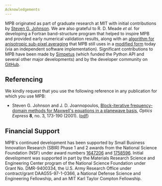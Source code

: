 ```yaml
---
Acknowledgements
---
```


MPB originated as part of graduate research at MIT with initial contributions by [Steven G. Johnson](http://math.mit.edu/~stevenj/).  We are also grateful to R. D. Meade *et al.* for developing a Fortran band-structure program that helped to inspire MPB and provided early numerical validation results, along with an [algorithm for anisotropic sub-pixel averaging](http://link.aps.org/abstract/PRB/v48/p8434) that MPB still uses in a [modified form](http://doi.org/10.1103/PhysRevE.77.036611) today (via an independent software implementation).  Significant contributions to MPB have been made by [Simpetus](http://www.simpetus.com) (which funded the Python API and several other major developments) and by the developer community on [GitHub](https://github.com/NanoComp/mpb).

Referencing
-----------

We kindly request that you use the following reference in any publication for which you use MPB:

- Steven G. Johnson and J. D. Joannopoulos, [Block-iterative frequency-domain methods for Maxwell's equations in a planewave basis](http://www.opticsinfobase.org/abstract.cfm?URI=oe-8-3-173), *Optics Express* **8**, no. 3, 173-190 (2001). ([pdf](http://math.mit.edu/~stevenj/papers/JohnsonJo01.pdf))

Financial Support
-----------------

MPB's continued development has been supported by Small Business Innovation Research (SBIR) Phase 1 and 2 awards from the National Science Foundation (NSF) under award numbers [1647206](https://www.nsf.gov/awardsearch/showAward?AWD_ID=1647206) and [1758596](https://www.nsf.gov/awardsearch/showAward?AWD_ID=1758596). Initial development was supported in part by the Materials Research Science and Engineering Center program of the National Science Foundation under Grant No. DMR-9400334, the U.S. Army Research Office under contract/grant DAAG55-97-1-0366, a National Defense Science and Engineering Fellowship, and an MIT Karl Taylor Compton Fellowship.

